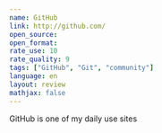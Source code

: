 ```yaml
---
name: GitHub
link: http://github.com/
open_source: 
open_format: 
rate_use: 10
rate_quality: 9
tags: ["GitHub", "Git", "community"]
language: en
layout: review
mathjax: false
---
```


GitHub is one of my daily use sites

